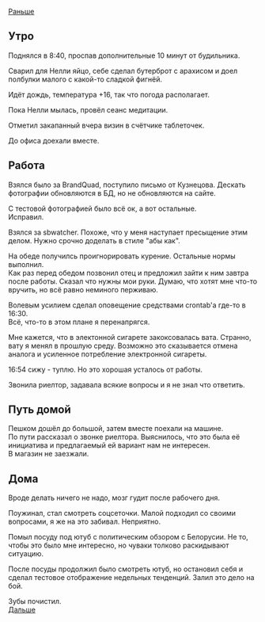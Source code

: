 [Раньше](2020.08.03.md)  
## Утро
Поднялся в 8:40, проспав дополнительные 10 минут от будильника.

Сварил для Нелли яйцо, себе сделал бутерброт с арахисом и доел полбулки малого с какой-то сладкой фигнёй.

Идёт дождь, температура +16, так что погода располагает.

Пока Нелли мылась, провёл сеанс медитации.

Отметил закапанный вчера визин в счётчике таблеточек.

До офиса доехали вместе.
## Работа
Взялся было за BrandQuad, поступило письмо от Кузнецова. Дескать фотографии обновляются в БД, но не обновляются на сайте.

С тестовой фотографией было всё ок, а вот остальные.  
Исправил.

Взялся за sbwatcher. Похоже, что у меня наступает пресыщение этим делом. Нужно срочно доделать в стиле "абы как".

На обеде получилсь проигнорировать курение. Остальные нормы выполнил.  
Как раз перед обедом позвонил отец и предложил зайти к ним завтра после работы. Сказал что нужны мои руки. Думаю, что хотят мне что-то вручить, но всё равно неминого перживаю.

Волевым усилием сделал оповещение средствами crontab'а где-то в 16:30.  
Всё, что-то в этом плане я перенапрягся.

Мне кажется, что в электонной сигарете закоксовалась вата. Странно, вату я менял в прошлую среду. Возможно это сказывается отмена аналога и усиленное потребление электронной сигареты.

16:54 сижу - туплю. Но это хорошая усталось от работы.

Звонила риелтор, задавала всякие вопросы и я не знал что ответить.
## Путь домой
Пешком дошёл до большой, затем вместе поехали на машине.  
По пути рассказал о звонке риелтора. Выяснилось, что это была её инициатива и предлагаемый ей вариант нам не интересен.  
В магазин не заезжали.
## Дома
Вроде делать ничего не надо, мозг гудит после рабочего дня.

Поужинал, стал смотреть соцсеточки. Малой подходил со своими вопросами, я же на это забивал. Неприятно.

Помыл посуду под ютуб с политическим обзором с Белорусии. Не то, чтобы это было мне интересно, но чуваки толково раскидывают ситуацию.

После посуды продолжил было смотреть ютуб, но остановил себя и сделал тестовое отображение недельных тенденций. Залил это дело на бой.

Зубы почистил.  
[Дальше](2020.08.05.md)